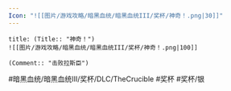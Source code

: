 ```yaml
---
Icon: "![[图片/游戏攻略/暗黑血统/暗黑血统III/奖杯/神奇！.png|30]]"
---
```

```ad-common-silver-trophy
title: (Title:: "神奇！")
![[图片/游戏攻略/暗黑血统/暗黑血统III/奖杯/神奇！.png|100]]

(Comment:: "击败拉斯臣")
```

#暗黑血统/暗黑血统III/奖杯/DLC/TheCrucible #奖杯 #奖杯/银

